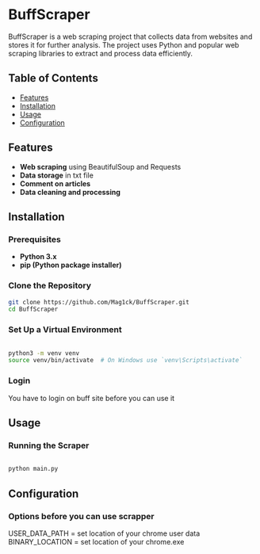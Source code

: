 # BuffScraper

BuffScraper is a web scraping project that collects data from websites and stores it for further analysis. The project uses Python and popular web scraping libraries to extract and process data efficiently.

## Table of Contents
- [Features](#features)
- [Installation](#installation)
- [Usage](#usage)
- [Configuration](#configuration)

## Features

- **Web scraping** using BeautifulSoup and Requests
- **Data storage** in txt file
- **Comment on articles**
- **Data cleaning and processing**

## Installation

### Prerequisites

- **Python 3.x**
- **pip (Python package installer)**

### Clone the Repository

```bash
git clone https://github.com/Mag1ck/BuffScraper.git
cd BuffScraper

```

### Set Up a Virtual Environment

```bash

python3 -m venv venv
source venv/bin/activate  # On Windows use `venv\Scripts\activate`

```

### Login

You have to login on buff site before you can use it

## Usage

### Running the Scraper

```bash

python main.py
```


## Configuration

### Options before you can use scrapper

USER_DATA_PATH = set location of your chrome user data
BINARY_LOCATION = set location of your chrome.exe





